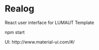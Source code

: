 <h1>Realog</h1>
<p>React user interface for LUMAUT Template</p>
<p>npm start</p>
<p>UI: http://www.material-ui.com/#/</p>
